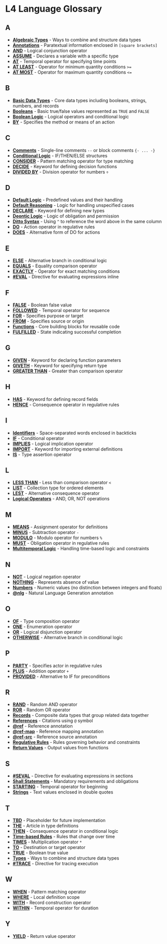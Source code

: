 # L4 Language Glossary

## A

- [**Algebraic Types**](30-algebraic-types.md) - Ways to combine and structure data types
- [**Annotations**](20-basic-syntax.md) - Paratextual information enclosed in `[square brackets]`
- [**AND**](10-boolean-logic.md) - Logical conjunction operator
- [**ASSUME**](guide-index.md) - Declares a variable with a specific type
- [**AT**](regulative.md) - Temporal operator for specifying time points
- [**AT LEAST**](default-logic.md) - Operator for minimum quantity conditions `>=`
- [**AT MOST**](default-logic.md) - Operator for maximum quantity conditions `<=`

## B

- [**Basic Data Types**](10-data-types.md) - Core data types including booleans, strings, numbers, and records
- [**Booleans**](10-data-types.md) - Basic true/false values represented as `TRUE` and `FALSE`
- [**Boolean Logic**](10-boolean-logic.md) - Logical operators and conditional logic
- [**BY**](regulative.md) - Specifies the method or means of an action

## C

- [**Comments**](20-basic-syntax.md) - Single-line comments `--` or block comments `{- ... -}`
- [**Conditional Logic**](10-boolean-logic.md) - IF/THEN/ELSE structures
- [**CONSIDER**](10-data-types.md) - Pattern matching operator for type matching
- [**DECIDE**](25-functions.md) - Keyword for defining decision functions
- [**DIVIDED BY**](10-data-types.md) - Division operator for numbers `÷`

## D

- [**Default Logic**](default-logic.md) - Predefined values and their handling
- [**Default Reasoning**](default-logic.md) - Logic for handling unspecified cases
- [**DECLARE**](10-data-types.md) - Keyword for defining new types
- [**Deontic Logic**](regulative.md) - Logic of obligation and permission
- [**Ditto Syntax**](20-basic-syntax.md) - Using `^` to reference the word above in the same column
- [**DO**](regulative.md) - Action operator in regulative rules
- [**DOES**](regulative.md) - Alternative form of DO for actions

## E

- [**ELSE**](10-boolean-logic.md) - Alternative branch in conditional logic
- [**EQUALS**](10-boolean-logic.md) - Equality comparison operator
- [**EXACTLY**](default-logic.md) - Operator for exact matching conditions
- [**#EVAL**](25-functions.md) - Directive for evaluating expressions inline

## F

- [**FALSE**](10-data-types.md) - Boolean false value
- [**FOLLOWED**](regulative.md) - Temporal operator for sequence
- [**FOR**](regulative.md) - Specifies purpose or target
- [**FROM**](regulative.md) - Specifies source or origin
- [**Functions**](25-functions.md) - Core building blocks for reusable code
- [**FULFILLED**](regulative.md) - State indicating successful completion

## G

- [**GIVEN**](25-functions.md) - Keyword for declaring function parameters
- [**GIVETH**](25-functions.md) - Keyword for specifying return type
- [**GREATER THAN**](10-boolean-logic.md) - Greater than comparison operator

## H

- [**HAS**](10-data-types.md) - Keyword for defining record fields
- [**HENCE**](regulative.md) - Consequence operator in regulative rules

## I

- [**Identifiers**](20-basic-syntax.md) - Space-separated words enclosed in backticks
- [**IF**](10-boolean-logic.md) - Conditional operator
- [**IMPLIES**](10-boolean-logic.md) - Logical implication operator
- [**IMPORT**](guide-index.md) - Keyword for importing external definitions
- [**IS**](10-data-types.md) - Type assertion operator

## L

- [**LESS THAN**](10-boolean-logic.md) - Less than comparison operator `<`
- [**LIST**](30-algebraic-types.md) - Collection type for ordered elements
- [**LEST**](regulative.md) - Alternative consequence operator
- [**Logical Operators**](10-boolean-logic.md) - AND, OR, NOT operations

## M

- [**MEANS**](25-functions.md) - Assignment operator for definitions
- [**MINUS**](10-data-types.md) - Subtraction operator `-`
- [**MODULO**](10-data-types.md) - Modulo operator for numbers `%`
- [**MUST**](regulative.md) - Obligation operator in regulative rules
- [**Multitemporal Logic**](multitemporals.md) - Handling time-based logic and constraints

## N

- [**NOT**](10-boolean-logic.md) - Logical negation operator
- [**NOTHING**](default-logic.md) - Represents absence of value
- [**Numbers**](10-data-types.md) - Numeric values (no distinction between integers and floats)
- [**@nlg**](guide-index.md) - Natural Language Generation annotation

## O

- [**OF**](10-data-types.md) - Type composition operator
- [**ONE**](10-data-types.md) - Enumeration operator
- [**OR**](10-boolean-logic.md) - Logical disjunction operator
- [**OTHERWISE**](10-boolean-logic.md) - Alternative branch in conditional logic

## P

- [**PARTY**](regulative.md) - Specifies actor in regulative rules
- [**PLUS**](10-data-types.md) - Addition operator `+`
- [**PROVIDED**](regulative.md) - Alternative to IF for preconditions

## R

- [**RAND**](10-boolean-logic.md) - Random AND operator
- [**ROR**](10-boolean-logic.md) - Random OR operator
- [**Records**](10-data-types.md) - Composite data types that group related data together
- [**References**](20-basic-syntax.md) - Citations using `@` symbol
- [**@ref**](20-basic-syntax.md) - Reference annotation
- [**@ref-map**](20-basic-syntax.md) - Reference mapping annotation
- [**@ref-src**](20-basic-syntax.md) - Reference source annotation
- [**Regulative Rules**](regulative.md) - Rules governing behavior and constraints
- [**Return Values**](25-functions.md) - Output values from functions

## S

- [**#SEVAL**](25-functions.md) - Directive for evaluating expressions in sections
- [**Shall Statements**](regulative.md) - Mandatory requirements and obligations
- [**STARTING**](regulative.md) - Temporal operator for beginning
- [**Strings**](10-data-types.md) - Text values enclosed in double quotes

## T

- [**TBD**](future-features.md) - Placeholder for future implementation
- [**THE**](guide-index.md) - Article in type definitions
- [**THEN**](10-boolean-logic.md) - Consequence operator in conditional logic
- [**Time-based Rules**](multitemporals.md) - Rules that change over time
- [**TIMES**](10-data-types.md) - Multiplication operator `*`
- [**TO**](regulative.md) - Destination or target operator
- [**TRUE**](10-data-types.md) - Boolean true value
- [**Types**](30-algebraic-types.md) - Ways to combine and structure data types
- [**#TRACE**](25-functions.md) - Directive for tracing execution

## W

- [**WHEN**](10-data-types.md) - Pattern matching operator
- [**WHERE**](25-functions.md) - Local definition scope
- [**WITH**](10-data-types.md) - Record construction operator
- [**WITHIN**](regulative.md) - Temporal operator for duration

## Y

- [**YIELD**](25-functions.md) - Return value operator
